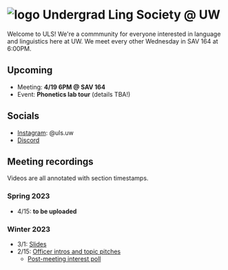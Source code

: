 # ![logo](https://avatars.githubusercontent.com/u/125600198?s=50&v=4) Undergrad Ling Society @ UW

Welcome to ULS! We're a commmunity for everyone interested in language and linguistics here at UW. We meet every other Wednesday in SAV 164 at 6:00PM.

## Upcoming
- Meeting: **4/19 6PM @ SAV 164**
- Event: **Phonetics lab tour** (details TBA!)

## Socials
- [Instagram](https://instagr.am/uls.uw): @uls.uw
- [Discord](https://discord.gg/cPzZnKPuaS)

## Meeting recordings
Videos are all annotated with section timestamps.

### Spring 2023
- 4/15: **to be uploaded**

### Winter 2023
- 3/1: [Slides](https://docs.google.com/presentation/d/1lCpw3y09ZBPLfEJZdon7jewiV0GvyxUp/edit?usp=sharing&ouid=108748303663963457055&rtpof=true&sd=true)
- 2/15: [Officer intros and topic pitches](https://youtu.be/YuZi1qskRp8)
  - [Post-meeting interest poll](https://forms.gle/knXr5RnFZUN7w8yh7)

